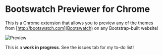 # Bootswatch Previewer for Chrome
This is a Chrome extension that allows you to preview any of the themes from [http://bootswatch.com](Bootswatch) on any Bootstrap-built website!

![Preview](http://i.imgur.com/WFnGsaA.png)

This is a **work in progress**. See the issues tab for my to-do list!
